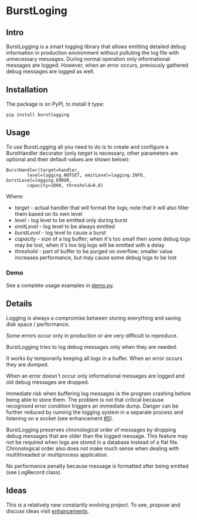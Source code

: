 # BurstLoging

## Intro
BurstLogging is a smart logging library that allows emitting detailed
debug information in production environment without polluting the log file 
with unnecessary messages.
During normal operation only informational messages are logged. 
However, when an error occurs, previously gathered debug messages are logged 
as well.

## Installation
The package is on PyPI, to install it type:

    pip install burstlogging

## Usage
To use BurstLogging all you need to do is to create and configure a BurstHandler decorator 
(only _target_ is necessary, other parameters are optional and their default 
values are shown below):

	BurstHandler(target=handler, 
			level=logging.NOTSET, emitLevel=logging.INFO, burstLevel=logging.ERROR,
			capacity=1000, threshold=0.8)

Where:
* _target_ - actual handler that will format the logs; note that it will also
  filter them based on its own level
* _level_ - log level to be emitted only during burst
* _emitLevel_ - log level to be always emitted
* _burstLevel_ - log level to cause a burst
* _capacity_ - size of a log buffer; when it's too small then some debug 
  logs may be lost, when it's too big logs will be emitted with a delay
* _threshold_ - part of buffer to be purged on overflow; smaller value
  increases performance, but may cause some debug logs to be lost

### Demo
See a complete usage examples in [demo.py](demo.py).

## Details 
Logging is always a compromise between storing everything and saving disk space / performance. 

Some errors occur only in production or are very difficult to reproduce. 

BurstLogging tries to log debug messages only when they are needed. 

It works by temporarily keeping all logs in a buffer. When an error occurs they are dumped.  

When an error doesn't occur only informational messages are logged and old debug messages are dropped.

Immediate risk when buffering log messages is the program crashing before being able to store them. 
The problem is not that critical because recognised error condition triggers an immediate dump. 
Danger can be further reduced by running the logging system in a separate process and listening on a socket 
(see enhancement [#5](https://github.com/loomchild/burstlogging/issues/5)).

BurstLogging preserves chronological order of messages by dropping debug messages that are older than the logged message. 
This feature may not be required when logs are stored in a database instead of a flat file. 
Chronological order also does not make much sense when dealing with multithreaded or multiprocess application.

No performance penalty because message is formatted after being emitted (see LogRecord class).

## Ideas
This is a relatively new constantly evolving project. To see, propose and discuss ideas visit
[enhancements](https://github.com/loomchild/burstlogging/labels/enhancement).
